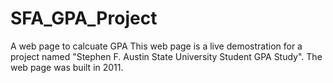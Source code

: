 # SFA_GPA_Project
A web page to calcuate GPA
This web page is a live demostration for a project named "Stephen F. Austin State University Student GPA Study". The web page was built in 2011.
